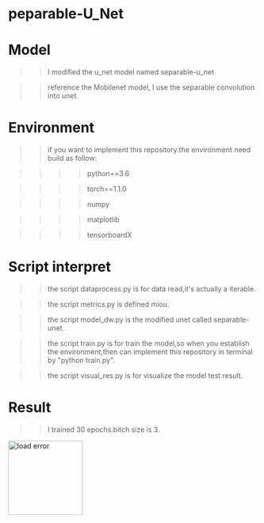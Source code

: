 # peparable-U_Net
# Model 
>>I modified the u_net model named separable-u_net

>> reference the Mobilenet model, I use the separable convolution into unet.

# Environment
>> if you want to implement this repository.the environment need build as follow:

>>>> python==3.6 

>>>> torch==1.1.0

>>>> numpy

>>>> matplotlib

>>>> tensorboardX

# Script interpret

>> the script dataprocess.py is for data read,it's actually a iterable.

>> the script metrics.py is defined miou.

>> the script model_dw.py is the modified unet called separable-unet.

>> the script train.py is for train the model,so when you establish the environment,then can implement this repository in terminal by "python train.py".

>> the script visual_res.py is for visualize the model test result.

# Result
>> I trained 30 epochs.bitch size is 3.

<img src="https://github.com/2anchao/separable-U_Net/tree/master/images/Train_Loss.svg" width="150" height="150" alt="load error"/>
